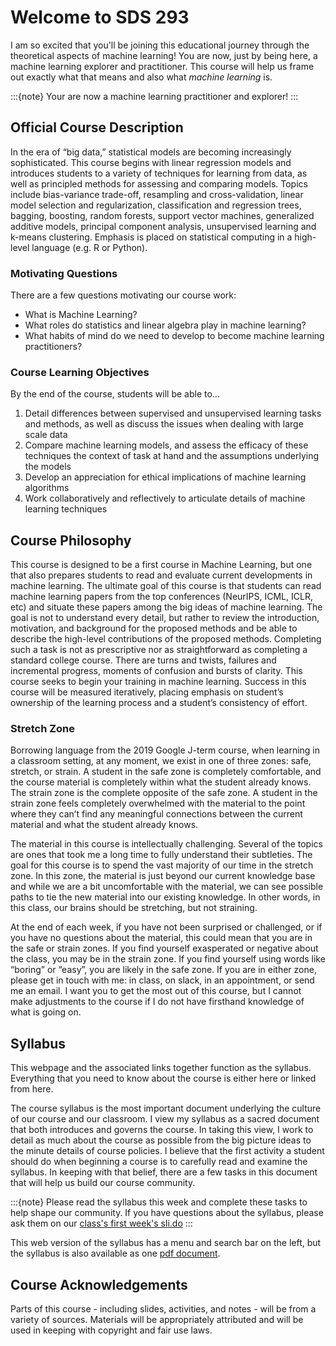 # Welcome to SDS 293

I am so excited that you'll be joining this educational journey through 
the theoretical aspects of machine learning! You are now, just by being here, a machine learning explorer and practitioner. This course will 
help us frame out exactly what that means and also what _machine learning_ is. 

:::{note}
Your are now a machine learning practitioner and explorer! 
:::

## Official Course Description

In the era of “big data,” statistical models are becoming increasingly sophisticated. This course begins with linear regression models and introduces students to a variety of techniques for learning from data, as well as principled methods for assessing and comparing models. Topics include bias-variance trade-off, resampling and cross-validation, linear model selection and regularization, classification and regression trees, bagging, boosting, random forests, support vector machines, generalized additive models, principal component analysis, unsupervised learning and k-means clustering. Emphasis is placed on statistical computing in a high-level language (e.g. R or Python).

### Motivating Questions

There are a few questions motivating our course work: 
- What is Machine Learning?   
- What roles do statistics and linear algebra play in machine learning? 
- What habits of mind do we need to develop to become machine learning practitioners? 


### Course Learning Objectives

By the end of the course, students will be able to...
1. Detail differences between supervised and unsupervised learning tasks and methods, as well as discuss the issues when dealing with large scale data
2. Compare machine learning models, and assess the efficacy of these techniques the context of task at hand and the assumptions underlying the models
3. Develop an appreciation for ethical implications of machine learning algorithms
4. Work collaboratively and reflectively to articulate details of machine learning techniques 


## Course Philosophy

This course is designed to be a first course in Machine Learning, but one that also prepares students to read and evaluate current developments in machine learning. The ultimate goal of this course is that students can read machine learning papers from the top conferences (NeurIPS, ICML, ICLR, etc) and situate these papers among the big ideas of machine learning. The goal is not to understand every detail, but rather to review the introduction, motivation, and background for the proposed methods and be able to describe the high-level contributions of the proposed methods. Completing such a task is not as prescriptive nor as straightforward as completing a standard college course. There are turns and twists, failures and incremental progress, moments of confusion and bursts of clarity. This course seeks to begin your training in machine learning. Success in this course will be measured iteratively, placing emphasis on student’s ownership of the learning process and a student’s consistency of effort. 


### Stretch Zone

Borrowing language from the 2019 Google J-term course, when learning in a 
classroom setting, at any moment, we exist in one of three zones: safe, 
stretch, or strain. A student in the safe zone is completely comfortable, and 
the course material is completely within what the student already knows. The 
strain zone is the complete opposite of the safe zone. A student in the strain 
zone feels completely overwhelmed with the material to the point where they 
can’t find any meaningful connections between the current material and what 
the student already knows. 

The material in this course is intellectually challenging. Several of the 
topics are ones that took me a long time to fully understand their subtleties. The goal for this course is to spend the vast majority of our time in the stretch zone. In this 
zone, the material is just beyond our current knowledge base and while we are 
a bit uncomfortable with the material, we can see possible paths to tie the 
new material into our existing knowledge. In other words, in this class, our 
brains should be stretching, but not straining. 

At the end of each week, if you have not been surprised or challenged, or if 
you have no questions about the material, this could mean that you are in the 
safe or strain zones. If you find yourself exasperated or negative about the 
class, you may be in the strain zone. If you find yourself using words like 
“boring” or “easy”, you are likely in the safe zone. If you are in either 
zone, please get in touch with me: in class, on slack, in an appointment, or 
send me an email. I want you to get the most out of this course, but I cannot 
make adjustments to the course if I do not have firsthand knowledge of what is 
going on.


## Syllabus 

This webpage and the associated links together function as the syllabus. 
Everything that you need to know about the course is either here or linked from here. 

The course syllabus is the most important document underlying the culture of 
our course and our classroom. I view my syllabus as a sacred document that 
both introduces and governs the course. In taking this view, I work to detail 
as much about the course as possible from the big picture ideas to the minute 
details of course policies. I believe that the first activity a student should 
do when beginning a course is to carefully read and examine the syllabus. In 
keeping with that belief, there are a few tasks in this document that will 
help us build our course community. 

:::{note}
Please read the syllabus this week and complete these tasks to help shape our community. If you have questions about the syllabus, please ask them on our [class's first week's sli.do](https://app.sli.do/event/vUruyYfXruFLuuv8dpyAnM)
:::

This web version of the syllabus has a menu and search bar on the left, but the syllabus is also available as one [pdf document]().

## Course Acknowledgements 

Parts of this course - including slides, activities, and notes - will be from a variety of sources. Materials will be appropriately attributed and will be used in keeping with copyright and fair use laws. 